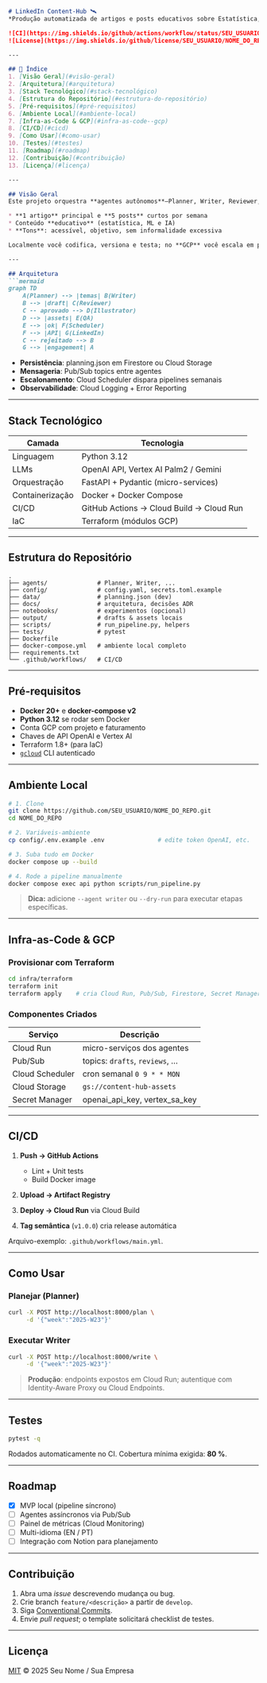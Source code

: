````markdown
# LinkedIn Content-Hub 🛰️  
*Produção automatizada de artigos e posts educativos sobre Estatística, Machine Learning e IA.*

![CI](https://img.shields.io/github/actions/workflow/status/SEU_USUARIO/NOME_DO_REPO/main.yml?branch=main)
![License](https://img.shields.io/github/license/SEU_USUARIO/NOME_DO_REPO)

---

## 📑 Índice
1. [Visão Geral](#visão-geral)  
2. [Arquitetura](#arquitetura)  
3. [Stack Tecnológico](#stack-tecnológico)  
4. [Estrutura do Repositório](#estrutura-do-repositório)  
5. [Pré-requisitos](#pré-requisitos)  
6. [Ambiente Local](#ambiente-local)  
7. [Infra-as-Code & GCP](#infra-as-code--gcp)  
8. [CI/CD](#cicd)  
9. [Como Usar](#como-usar)  
10. [Testes](#testes)  
11. [Roadmap](#roadmap)  
12. [Contribuição](#contribuição)  
13. [Licença](#licença)

---

## Visão Geral
Este projeto orquestra **agentes autônomos**—Planner, Writer, Reviewer, Illustrator, QA e Scheduler—para gerar, revisar e publicar:

* **1 artigo** principal e **5 posts** curtos por semana  
* Conteúdo **educativo** (estatística, ML e IA)  
* **Tons**: acessível, objetivo, sem informalidade excessiva  

Localmente você codifica, versiona e testa; no **GCP** você escala em produção usando Cloud Run, Cloud Scheduler, Pub/Sub e Secret Manager.

---

## Arquitetura
```mermaid
graph TD
    A(Planner) --> |temas| B(Writer)
    B --> |draft| C(Reviewer)
    C -- aprovado --> D(Illustrator)
    D --> |assets| E(QA)
    E --> |ok| F(Scheduler)
    F --> |API| G(LinkedIn)
    C -- rejeitado --> B
    G --> |engagement| A
````

* **Persistência**: planning.json em Firestore ou Cloud Storage
* **Mensageria**: Pub/Sub topics entre agentes
* **Escalonamento**: Cloud Scheduler dispara pipelines semanais
* **Observabilidade**: Cloud Logging + Error Reporting

---

## Stack Tecnológico

| Camada          | Tecnologia                               |
| --------------- | ---------------------------------------- |
| Linguagem       | Python 3.12                              |
| LLMs            | OpenAI API, Vertex AI Palm2 / Gemini     |
| Orquestração    | FastAPI + Pydantic (micro-services)      |
| Containerização | Docker + Docker Compose                  |
| CI/CD           | GitHub Actions → Cloud Build → Cloud Run |
| IaC             | Terraform (módulos GCP)                  |

---

## Estrutura do Repositório

```
.
├── agents/              # Planner, Writer, ...
├── config/              # config.yaml, secrets.toml.example
├── data/                # planning.json (dev)
├── docs/                # arquitetura, decisões ADR
├── notebooks/           # experimentos (opcional)
├── output/              # drafts & assets locais
├── scripts/             # run_pipeline.py, helpers
├── tests/               # pytest
├── Dockerfile
├── docker-compose.yml   # ambiente local completo
├── requirements.txt
└── .github/workflows/   # CI/CD
```

---

## Pré-requisitos

* **Docker 20+** e **docker-compose v2**
* **Python 3.12** se rodar sem Docker
* Conta GCP com projeto e faturamento
* Chaves de API OpenAI e Vertex AI
* Terraform 1.8+ (para IaC)
* [`gcloud`](https://cloud.google.com/sdk) CLI autenticado

---

## Ambiente Local

```bash
# 1. Clone
git clone https://github.com/SEU_USUARIO/NOME_DO_REPO.git
cd NOME_DO_REPO

# 2. Variáveis-ambiente
cp config/.env.example .env               # edite token OpenAI, etc.

# 3. Suba tudo em Docker
docker compose up --build

# 4. Rode a pipeline manualmente
docker compose exec api python scripts/run_pipeline.py
```

> **Dica:** adicione `--agent writer` ou `--dry-run` para executar etapas específicas.

---

## Infra-as-Code & GCP

### Provisionar com Terraform

```bash
cd infra/terraform
terraform init
terraform apply    # cria Cloud Run, Pub/Sub, Firestore, Secret Manager…
```

### Componentes Criados

| Serviço         | Descrição                         |
| --------------- | --------------------------------- |
| Cloud Run       | micro-serviços dos agentes        |
| Pub/Sub         | topics: `drafts`, `reviews`, …    |
| Cloud Scheduler | cron semanal `0 9 * * MON`        |
| Cloud Storage   | `gs://content-hub-assets`         |
| Secret Manager  | openai\_api\_key, vertex\_sa\_key |

---

## CI/CD

1. **Push → GitHub Actions**

   * Lint + Unit tests
   * Build Docker image
2. **Upload → Artifact Registry**
3. **Deploy → Cloud Run** via Cloud Build
4. **Tag semântica** (`v1.0.0`) cria release automática

Arquivo-exemplo: `.github/workflows/main.yml`.

---

## Como Usar

### Planejar (Planner)

```bash
curl -X POST http://localhost:8000/plan \
     -d '{"week":"2025-W23"}'
```

### Executar Writer

```bash
curl -X POST http://localhost:8000/write \
     -d '{"week":"2025-W23"}'
```

> **Produção**: endpoints expostos em Cloud Run; autentique com Identity-Aware Proxy ou Cloud Endpoints.

---

## Testes

```bash
pytest -q
```

Rodados automaticamente no CI. Cobertura mínima exigida: **80 %**.

---

## Roadmap

* [x] MVP local (pipeline síncrono)
* [ ] Agentes assíncronos via Pub/Sub
* [ ] Painel de métricas (Cloud Monitoring)
* [ ] Multi-idioma (EN / PT)
* [ ] Integração com Notion para planejamento

---

## Contribuição

1. Abra uma *issue* descrevendo mudança ou bug.
2. Crie branch `feature/<descrição>` a partir de `develop`.
3. Siga [Conventional Commits](https://www.conventionalcommits.org).
4. Envie *pull request*; o template solicitará checklist de testes.

---

## Licença

[MIT](LICENSE) © 2025 Seu Nome / Sua Empresa

```
```
